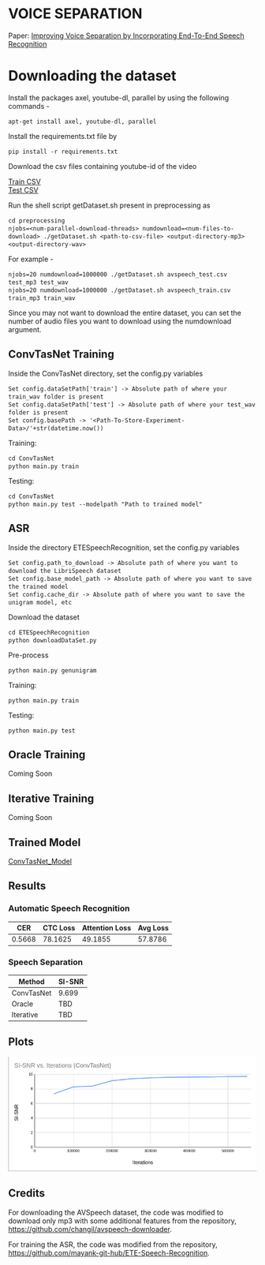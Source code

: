 # VOICE SEPARATION 
Paper: [Improving Voice Separation by Incorporating End-To-End Speech Recognition](https://ieeexplore.ieee.org/document/9053845)

# Downloading the dataset

Install the packages axel, youtube-dl, parallel by using the following commands - 

	apt-get install axel, youtube-dl, parallel

Install the requirements.txt file by

	pip install -r requirements.txt

Download the csv files containing youtube-id of the video

[Train CSV](https://storage.cloud.google.com/avspeech-files/avspeech_train.csv)  
[Test CSV](https://storage.cloud.google.com/avspeech-files/avspeech_test.csv)

Run the shell script getDataset.sh present in preprocessing as 

	cd preprocessing
	njobs=<num-parallel-download-threads> numdownload=<num-files-to-download> ./getDataset.sh <path-to-csv-file> <output-directory-mp3> <output-directory-wav>

For example - 

	njobs=20 numdownload=1000000 ./getDataset.sh avspeech_test.csv test_mp3 test_wav
	njobs=20 numdownload=1000000 ./getDataset.sh avspeech_train.csv train_mp3 train_wav


Since you may not want to download the entire dataset, you can set the number of audio files you want to download using the numdownload argument.

## ConvTasNet Training

Inside the ConvTasNet directory, set the config.py variables

	Set config.dataSetPath['train'] -> Absolute path of where your train_wav folder is present
	Set config.dataSetPath['test'] -> Absolute path of where your test_wav folder is present
	Set config.basePath -> '<Path-To-Store-Experiment-Data>/'+str(datetime.now())

Training:

	cd ConvTasNet
	python main.py train

Testing:

	cd ConvTasNet
	python main.py test --modelpath "Path to trained model"



## ASR

Inside the directory ETESpeechRecognition, set the config.py variables

	Set config.path_to_download -> Absolute path of where you want to download the LibriSpeech dataset
	Set config.base_model_path -> Absolute path of where you want to save the trained model
	Set config.cache_dir -> Absolute path of where you want to save the unigram model, etc

Download the dataset

	cd ETESpeechRecognition
	python downloadDataSet.py

Pre-process

	python main.py genunigram
	
Training:

	python main.py train
	
Testing:

	python main.py test

	

## Oracle Training

Coming Soon


## Iterative Training

Coming Soon

## Trained Model

[ConvTasNet_Model](https://drive.google.com/file/d/1GrLlGq6XRirCS0MXH0JXqSRyY5G2nYNo/view?usp=sharing)

## Results

### Automatic Speech Recognition

|    CER    | CTC Loss | Attention Loss | Avg Loss |
|-----------|----------|----------------|----------|
|   0.5668  |  78.1625 |    49.1855     |  57.8786 |

### Speech Separation

|    Method   |    SI-SNR   |
| ----------- | ----------- |
| ConvTasNet  |     9.699   |
|   Oracle    |     TBD     |
|  Iterative  |     TBD     |


## Plots

![ConvTasNet Testing Plot](ConvTasNet/Display/ConvTasNetTesting.png)


## Credits

For downloading the AVSpeech dataset, the code was modified to download only mp3 with some additional features from the repository, https://github.com/changil/avspeech-downloader.

For training the ASR, the code was modified from the repository, https://github.com/mayank-git-hub/ETE-Speech-Recognition.
